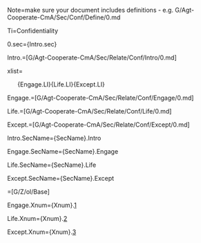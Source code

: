 Note=make sure your document includes definitions - e.g. G/Agt-Cooperate-CmA/Sec/Conf/Define/0.md

Ti=Confidentiality

0.sec={Intro.sec}

Intro.=[G/Agt-Cooperate-CmA/Sec/Relate/Conf/Intro/0.md]

xlist=<ol>{Engage.LI}{Life.LI}{Except.LI}</ol>

Engage.=[G/Agt-Cooperate-CmA/Sec/Relate/Conf/Engage/0.md]

Life.=[G/Agt-Cooperate-CmA/Sec/Relate/Conf/Life/0.md]

Except.=[G/Agt-Cooperate-CmA/Sec/Relate/Conf/Except/0.md]

Intro.SecName={SecName}.Intro

Engage.SecName={SecName}.Engage

Life.SecName={SecName}.Life

Except.SecName={SecName}.Except

=[G/Z/ol/Base]

Engage.Xnum={Xnum}.<a href="#Relate.Conf.Engage.Sec" class="xref">1</a>

Life.Xnum={Xnum}.<a href="#Relate.Conf.Life.Sec" class="xref">2</a>

Except.Xnum={Xnum}.<a href="#Relate.Conf.Except.Sec" class="xref">3</a>
